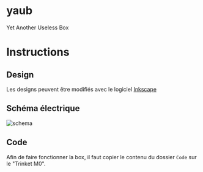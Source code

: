 # yaub
Yet Another Useless Box

# Instructions
## Design
Les designs peuvent être modifiés avec le logiciel [Inkscape](https://inkscape.org/)
## Schéma électrique
![schema](https://raw.githubusercontent.com/fablab-chaux-de-fonds/yaub/master/images/schema.svg.png)
## Code
Afin de faire fonctionner la box, il faut copier le contenu du dossier `Code` sur le "Trinket M0".

